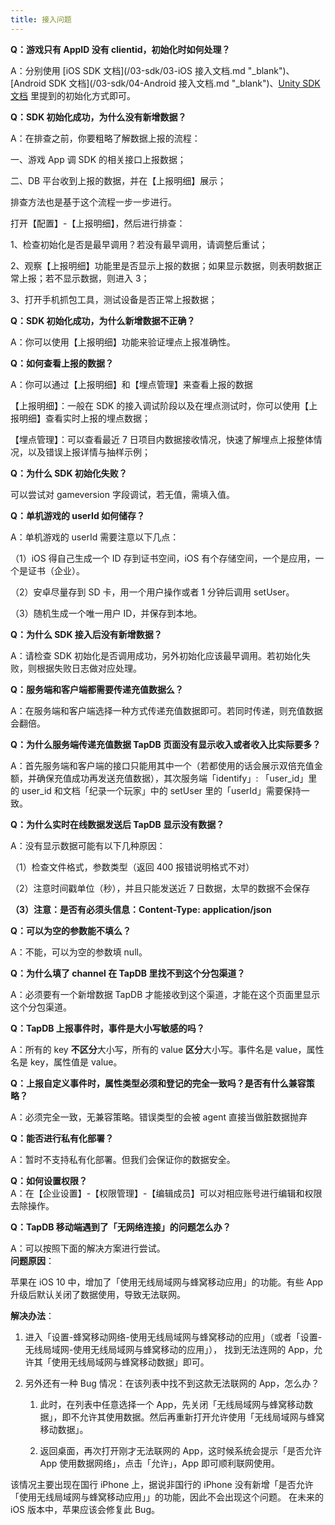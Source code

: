 ```yaml
---
title: 接入问题
---
```


**Q：游戏只有 AppID 没有 clientid，初始化时如何处理？**

A：分别使用 [iOS SDK 文档](/03-sdk/03-iOS 接入文档.md "_blank")、[Android SDK 文档](/03-sdk/04-Android 接入文档.md "_blank")、[Unity SDK 文档](/03-sdk/05-unity.md "_blank") 里提到的初始化方式即可。


**Q：SDK 初始化成功，为什么没有新增数据？**

A：在排查之前，你要粗略了解数据上报的流程：

一、游戏 App 调 SDK 的相关接口上报数据；

二、DB 平台收到上报的数据，并在【上报明细】展示；

排查方法也是基于这个流程一步一步进行。

打开【配置】-【上报明细】，然后进行排查：

1、检查初始化是否是最早调用？若没有最早调用，请调整后重试；

2、观察【上报明细】功能里是否显示上报的数据；如果显示数据，则表明数据正常上报；若不显示数据，则进入 3；

3、打开手机抓包工具，测试设备是否正常上报数据；



**Q：SDK 初始化成功，为什么新增数据不正确？**

A：你可以使用【上报明细】功能来验证埋点上报准确性。



**Q：如何查看上报的数据？**

A：你可以通过【上报明细】和【埋点管理】来查看上报的数据

【上报明细】：一般在 SDK 的接入调试阶段以及在埋点测试时，你可以使用【上报明细】查看实时上报的埋点数据；

【埋点管理】：可以查看最近 7 日项目内数据接收情况，快速了解埋点上报整体情况，以及错误上报详情与抽样示例；


**Q：为什么 SDK 初始化失败？**

可以尝试对 gameversion 字段调试，若无值，需填入值。



**Q：单机游戏的 userId 如何储存？**

A：单机游戏的 userId 需要注意以下几点：

（1）iOS 得自己生成一个 ID 存到证书空间，iOS 有个存储空间，一个是应用，一个是证书（企业）。

（2）安卓尽量存到 SD 卡，用一个用户操作或者 1 分钟后调用 setUser。

（3）随机生成一个唯一用户 ID，并保存到本地。

**Q：为什么 SDK 接入后没有新增数据？**

A：请检查 SDK 初始化是否调用成功，另外初始化应该最早调用。若初始化失败，则根据失败日志做对应处理。

**Q：服务端和客户端都需要传递充值数据么？**

A：在服务端和客户端选择一种方式传递充值数据即可。若同时传递，则充值数据会翻倍。

**Q：为什么服务端传递充值数据 TapDB 页面没有显示收入或者收入比实际要多？**

A：首先服务端和客户端的接口只能用其中一个（若都使用的话会展示双倍充值金额，并确保充值成功再发送充值数据），其次服务端「identify」: 「user_id」里的 user_id 和文档「纪录一个玩家」中的 setUser 里的「userId」需要保持一致。

**Q：为什么实时在线数据发送后 TapDB 显示没有数据？**

A：没有显示数据可能有以下几种原因：

（1）检查文件格式，参数类型（返回 400 报错说明格式不对）

（2）注意时间戳单位（秒），并且只能发送近 7 日数据，太早的数据不会保存

**（3）注意：是否有必须头信息：Content-Type: application/json**

**Q：可以为空的参数能不填么？**

A：不能，可以为空的参数填 null。

**Q：为什么填了 channel 在 TapDB 里找不到这个分包渠道？**

A：必须要有一个新增数据 TapDB 才能接收到这个渠道，才能在这个页面里显示这个分包渠道。

**Q：TapDB 上报事件时，事件是大小写敏感的吗？**

A：所有的 key **不区分**大小写，所有的 value **区分**大小写。事件名是 value，属性名是 key，属性值是 value。

**Q：上报自定义事件时，属性类型必须和登记的完全一致吗？是否有什么兼容策略？**

A：必须完全一致，无兼容策略。错误类型的会被 agent 直接当做脏数据抛弃

**Q：能否进行私有化部署？**

A：暂时不支持私有化部署。但我们会保证你的数据安全。

**Q：如何设置权限？**<br/>
A：在【企业设置】-【权限管理】-【编辑成员】可以对相应账号进行编辑和权限去除操作。

**Q：TapDB 移动端遇到了「无网络连接」的问题怎么办？**

A：可以按照下面的解决方案进行尝试。<br/>
**问题原因**：

苹果在 iOS 10 中，增加了「使用无线局域网与蜂窝移动应用」的功能。有些 App 升级后默认关闭了数据使用，导致无法联网。

**解决办法**：

1. 进入「设置-蜂窝移动网络-使用无线局域网与蜂窝移动的应用」（或者「设置-无线局域网-使用无线局域网与蜂窝移动的应用」），
   找到无法连网的 App，允许其「使用无线局域网与蜂窝移动数据」即可。

2. 另外还有一种 Bug 情况：在该列表中找不到这款无法联网的 App，怎么办？

   1. 此时，在列表中任意选择一个 App，先关闭「无线局域网与蜂窝移动数据」，即不允许其使用数据。然后再重新打开允许使用「无线局域网与蜂窝移动数据」。

   2. 返回桌面，再次打开刚才无法联网的 App，这时候系统会提示「是否允许 App 使用数据网络」，点击「允许」，App 即可顺利联网使用。

该情况主要出现在国行 iPhone 上，据说非国行的 iPhone 没有新增「是否允许「使用无线局域网与蜂窝移动应用」」的功能，因此不会出现这个问题。
在未来的 iOS 版本中，苹果应该会修复此 Bug。
